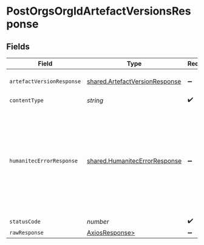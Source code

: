 # PostOrgsOrgIdArtefactVersionsResponse


## Fields

| Field                                                                                                                       | Type                                                                                                                        | Required                                                                                                                    | Description                                                                                                                 |
| --------------------------------------------------------------------------------------------------------------------------- | --------------------------------------------------------------------------------------------------------------------------- | --------------------------------------------------------------------------------------------------------------------------- | --------------------------------------------------------------------------------------------------------------------------- |
| `artefactVersionResponse`                                                                                                   | [shared.ArtefactVersionResponse](../../models/shared/artefactversionresponse.md)                                            | :heavy_minus_sign:                                                                                                          | An Artefact Version.<br/><br/>                                                                                              |
| `contentType`                                                                                                               | *string*                                                                                                                    | :heavy_check_mark:                                                                                                          | N/A                                                                                                                         |
| `humanitecErrorResponse`                                                                                                    | [shared.HumanitecErrorResponse](../../models/shared/humanitecerrorresponse.md)                                              | :heavy_minus_sign:                                                                                                          | Either one or more request body parameters are missing or invalid, or the requested payload is not provided or malformed.<br/><br/> |
| `statusCode`                                                                                                                | *number*                                                                                                                    | :heavy_check_mark:                                                                                                          | N/A                                                                                                                         |
| `rawResponse`                                                                                                               | [AxiosResponse>](https://axios-http.com/docs/res_schema)                                                                    | :heavy_minus_sign:                                                                                                          | N/A                                                                                                                         |